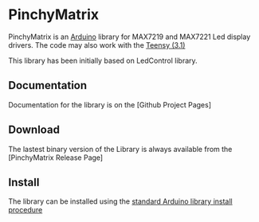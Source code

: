 PinchyMatrix
==========
PinchyMatrix is an [Arduino](http://arduino.cc) library for MAX7219 and MAX7221 Led display drivers.
The code may also work with the [Teensy (3.1)](https://www.pjrc.com/teensy/)

This library has been initially based on LedControl library.

Documentation
-------------
Documentation for the library is on the [Github Project Pages]

Download
--------
The lastest binary version of the Library is always available from the 
[PinchyMatrix Release Page]

Install
-------
The library can be installed using the [standard Arduino library install procedure](http://arduino.cc/en/Guide/Libraries)  







